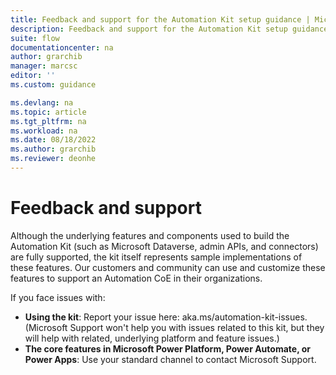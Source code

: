 ```yaml
---
title: Feedback and support for the Automation Kit setup guidance | Microsoft Docs
description: Feedback and support for the Automation Kit setup guidance.
suite: flow
documentationcenter: na
author: grarchib
manager: marcsc
editor: ''
ms.custom: guidance

ms.devlang: na
ms.topic: article
ms.tgt_pltfrm: na
ms.workload: na
ms.date: 08/18/2022
ms.author: grarchib
ms.reviewer: deonhe
---
```


# Feedback and support

Although the underlying features and components used to build the Automation Kit (such as Microsoft Dataverse, admin APIs, and connectors) are fully supported, the kit itself represents sample implementations of these features. Our customers and community can use and customize these features to support an Automation CoE in their organizations.

If you face issues with:

- **Using the kit**: Report your issue here: aka.ms/automation-kit-issues. (Microsoft Support won't help you with issues related to this kit, but they will help with related, underlying platform and feature issues.)
- **The core features in Microsoft Power Platform, Power Automate, or Power Apps**: Use your standard channel to contact Microsoft Support.